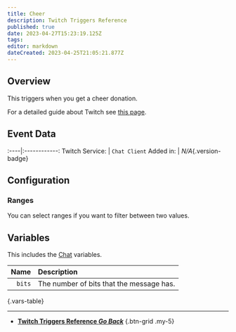 ```yaml
---
title: Cheer
description: Twitch Triggers Reference
published: true
date: 2023-04-27T15:23:19.125Z
tags: 
editor: markdown
dateCreated: 2023-04-25T21:05:21.877Z
---
```


## Overview
This triggers when you get a cheer donation.

For a detailed guide about Twitch see [this page](/Platforms/Twitch).

## Event Data
:----|:------------:
Twitch Service: | `Chat Client`
Added in: | *N/A*{.version-badge}

## Configuration
### Ranges
You can select ranges if you want to filter between two values.

## Variables
This includes the [Chat](/Variables/Chat-Variables) variables.

Name | Description
----:|:------------
`bits` | The number of bits that the message has.
{.vars-table}

---

- [<i class="mdi mdi-chevron-left"></i>**Twitch Triggers Reference *Go Back***](/Triggers/Twitch)
{.btn-grid .my-5}